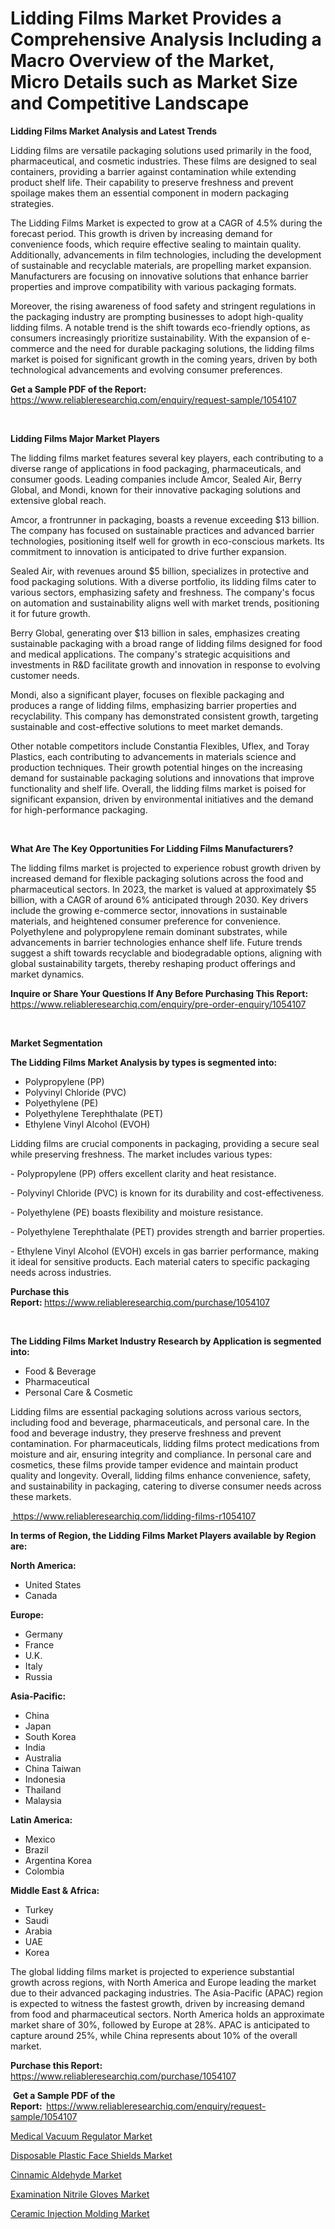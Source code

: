 <p><h1>Lidding Films Market Provides a Comprehensive Analysis Including a Macro Overview of the Market, Micro Details such as Market Size and Competitive Landscape</h1></p><p><strong>Lidding Films Market Analysis and Latest Trends</strong></p>
<p><p>Lidding films are versatile packaging solutions used primarily in the food, pharmaceutical, and cosmetic industries. These films are designed to seal containers, providing a barrier against contamination while extending product shelf life. Their capability to preserve freshness and prevent spoilage makes them an essential component in modern packaging strategies.</p><p>The Lidding Films Market is expected to grow at a CAGR of 4.5% during the forecast period. This growth is driven by increasing demand for convenience foods, which require effective sealing to maintain quality. Additionally, advancements in film technologies, including the development of sustainable and recyclable materials, are propelling market expansion. Manufacturers are focusing on innovative solutions that enhance barrier properties and improve compatibility with various packaging formats.</p><p>Moreover, the rising awareness of food safety and stringent regulations in the packaging industry are prompting businesses to adopt high-quality lidding films. A notable trend is the shift towards eco-friendly options, as consumers increasingly prioritize sustainability. With the expansion of e-commerce and the need for durable packaging solutions, the lidding films market is poised for significant growth in the coming years, driven by both technological advancements and evolving consumer preferences.</p></p>
<p><strong>Get a Sample PDF of the Report:&nbsp;</strong> <a href="https://www.reliableresearchiq.com/enquiry/request-sample/1054107?utm_campaign=1123&utm_medium=2&utm_source=Github&utm_content=ia&utm_term=07112024&utm_id=lidding-films">https://www.reliableresearchiq.com/enquiry/request-sample/1054107</a></p>
<p>&nbsp;</p>
<p><strong>Lidding Films Major Market Players</strong></p>
<p><p>The lidding films market features several key players, each contributing to a diverse range of applications in food packaging, pharmaceuticals, and consumer goods. Leading companies include Amcor, Sealed Air, Berry Global, and Mondi, known for their innovative packaging solutions and extensive global reach.</p><p>Amcor, a frontrunner in packaging, boasts a revenue exceeding $13 billion. The company has focused on sustainable practices and advanced barrier technologies, positioning itself well for growth in eco-conscious markets. Its commitment to innovation is anticipated to drive further expansion.</p><p>Sealed Air, with revenues around $5 billion, specializes in protective and food packaging solutions. With a diverse portfolio, its lidding films cater to various sectors, emphasizing safety and freshness. The company's focus on automation and sustainability aligns well with market trends, positioning it for future growth.</p><p>Berry Global, generating over $13 billion in sales, emphasizes creating sustainable packaging with a broad range of lidding films designed for food and medical applications. The company's strategic acquisitions and investments in R&D facilitate growth and innovation in response to evolving customer needs.</p><p>Mondi, also a significant player, focuses on flexible packaging and produces a range of lidding films, emphasizing barrier properties and recyclability. This company has demonstrated consistent growth, targeting sustainable and cost-effective solutions to meet market demands.</p><p>Other notable competitors include Constantia Flexibles, Uflex, and Toray Plastics, each contributing to advancements in materials science and production techniques. Their growth potential hinges on the increasing demand for sustainable packaging solutions and innovations that improve functionality and shelf life. Overall, the lidding films market is poised for significant expansion, driven by environmental initiatives and the demand for high-performance packaging.</p></p>
<p>&nbsp;</p>
<p><strong>What Are The Key Opportunities For Lidding Films Manufacturers?</strong></p>
<p><p>The lidding films market is projected to experience robust growth driven by increased demand for flexible packaging solutions across the food and pharmaceutical sectors. In 2023, the market is valued at approximately $5 billion, with a CAGR of around 6% anticipated through 2030. Key drivers include the growing e-commerce sector, innovations in sustainable materials, and heightened consumer preference for convenience. Polyethylene and polypropylene remain dominant substrates, while advancements in barrier technologies enhance shelf life. Future trends suggest a shift towards recyclable and biodegradable options, aligning with global sustainability targets, thereby reshaping product offerings and market dynamics.</p></p>
<p><strong>Inquire or Share Your Questions If Any Before Purchasing This Report:</strong> <a href="https://www.reliableresearchiq.com/enquiry/pre-order-enquiry/1054107?utm_campaign=1123&utm_medium=2&utm_source=Github&utm_content=ia&utm_term=07112024&utm_id=lidding-films">https://www.reliableresearchiq.com/enquiry/pre-order-enquiry/1054107</a></p>
<p>&nbsp;</p>
<p><strong>Market Segmentation</strong></p>
<p><strong>The Lidding Films Market Analysis by types is segmented into:</strong></p>
<p><ul><li>Polypropylene (PP)</li><li>Polyvinyl Chloride (PVC)</li><li>Polyethylene (PE)</li><li>Polyethylene Terephthalate (PET)</li><li>Ethylene Vinyl Alcohol (EVOH)</li></ul></p>
<p><p>Lidding films are crucial components in packaging, providing a secure seal while preserving freshness. The market includes various types: </p><p>- Polypropylene (PP) offers excellent clarity and heat resistance. </p><p>- Polyvinyl Chloride (PVC) is known for its durability and cost-effectiveness. </p><p>- Polyethylene (PE) boasts flexibility and moisture resistance. </p><p>- Polyethylene Terephthalate (PET) provides strength and barrier properties. </p><p>- Ethylene Vinyl Alcohol (EVOH) excels in gas barrier performance, making it ideal for sensitive products. Each material caters to specific packaging needs across industries.</p></p>
<p><strong>Purchase this Report:&nbsp;</strong><a href="https://www.reliableresearchiq.com/purchase/1054107?utm_campaign=1123&utm_medium=2&utm_source=Github&utm_content=ia&utm_term=07112024&utm_id=lidding-films">https://www.reliableresearchiq.com/purchase/1054107</a></p>
<p>&nbsp;</p>
<p><strong>The Lidding Films Market Industry Research by Application is segmented into:</strong></p>
<p><ul><li>Food & Beverage</li><li>Pharmaceutical</li><li>Personal Care & Cosmetic</li></ul></p>
<p><p>Lidding films are essential packaging solutions across various sectors, including food and beverage, pharmaceuticals, and personal care. In the food and beverage industry, they preserve freshness and prevent contamination. For pharmaceuticals, lidding films protect medications from moisture and air, ensuring integrity and compliance. In personal care and cosmetics, these films provide tamper evidence and maintain product quality and longevity. Overall, lidding films enhance convenience, safety, and sustainability in packaging, catering to diverse consumer needs across these markets.</p></p>
<p><a href="https://www.reliableresearchiq.com/lidding-films-r1054107?utm_campaign=1123&utm_medium=2&utm_source=Github&utm_content=ia&utm_term=07112024&utm_id=lidding-films">&nbsp;https://www.reliableresearchiq.com/lidding-films-r1054107</a></p>
<p><strong>In terms of Region, the Lidding Films Market Players available by Region are:</strong></p>
<p>
    <p> <strong> North America: </strong>
        <ul>
            <li>United States</li>
            <li>Canada</li>
        </ul>
        </p> 
    <p> <strong> Europe: </strong>
        <ul>
            <li>Germany</li>
            <li>France</li>
            <li>U.K.</li>
            <li>Italy</li>
            <li>Russia</li>
        </ul>
        </p> 
    <p> <strong> Asia-Pacific: </strong>
        <ul>
            <li>China</li>
            <li>Japan</li>
            <li>South Korea</li>
            <li>India</li>
            <li>Australia</li>
            <li>China Taiwan</li>
            <li>Indonesia</li>
            <li>Thailand</li>
            <li>Malaysia</li>
        </ul>
        </p> 
    <p> <strong> Latin America: </strong>
        <ul>
            <li>Mexico</li>
            <li>Brazil</li>
            <li>Argentina Korea</li>
            <li>Colombia</li>
        </ul>
        </p> 
    <p> <strong> Middle East & Africa: </strong>
        <ul>
            <li>Turkey</li>
            <li>Saudi</li>
            <li>Arabia</li>
            <li>UAE</li>
            <li>Korea</li>
        </ul>
    </p>
    </p>
<p><p>The global lidding films market is projected to experience substantial growth across regions, with North America and Europe leading the market due to their advanced packaging industries. The Asia-Pacific (APAC) region is expected to witness the fastest growth, driven by increasing demand from food and pharmaceutical sectors. North America holds an approximate market share of 30%, followed by Europe at 28%. APAC is anticipated to capture around 25%, while China represents about 10% of the overall market.</p></p>
<p><strong>Purchase this Report: </strong><a href="https://www.reliableresearchiq.com/purchase/1054107?utm_campaign=1123&utm_medium=2&utm_source=Github&utm_content=ia&utm_term=07112024&utm_id=lidding-films">https://www.reliableresearchiq.com/purchase/1054107</a></p>
<p>&nbsp;<strong>Get a Sample PDF of the Report:&nbsp;&nbsp;</strong><a href="https://www.reliableresearchiq.com/enquiry/request-sample/1054107?utm_campaign=1123&utm_medium=2&utm_source=Github&utm_content=ia&utm_term=07112024&utm_id=lidding-films">https://www.reliableresearchiq.com/enquiry/request-sample/1054107</a></p>
<p><strong></strong></p>
<p><p><a href="https://issuu.com/reportprime-2/docs/medical-vacuum-regulator-market-siz_fa16c5db4c87ab?utm_campaign=1123&utm_medium=2&utm_source=Github&utm_content=ia&utm_term=07112024&utm_id=lidding-films">Medical Vacuum Regulator Market</a></p><p><a href="https://issuu.com/reportprime-2/docs/disposable-plastic-face-shields-mar_88a31b2e2b1ed1?utm_campaign=1123&utm_medium=2&utm_source=Github&utm_content=ia&utm_term=07112024&utm_id=lidding-films">Disposable Plastic Face Shields Market</a></p><p><a href="https://github.com/eleanore16mal/Market-Research-Report-List-1/blob/main/cinnamic-aldehyde-market.md?utm_campaign=1123&utm_medium=2&utm_source=Github&utm_content=ia&utm_term=07112024&utm_id=lidding-films">Cinnamic Aldehyde Market</a></p><p><a href="https://issuu.com/reportprime-2/docs/examination-nitrile-gloves-market-s_68bf82e40424a7?utm_campaign=1123&utm_medium=2&utm_source=Github&utm_content=ia&utm_term=07112024&utm_id=lidding-films">Examination Nitrile Gloves Market</a></p><p><a href="https://github.com/brittroma9i/Market-Research-Report-List-1/blob/main/ceramic-injection-molding-market.md?utm_campaign=1123&utm_medium=2&utm_source=Github&utm_content=ia&utm_term=07112024&utm_id=lidding-films">Ceramic Injection Molding Market</a></p></p>